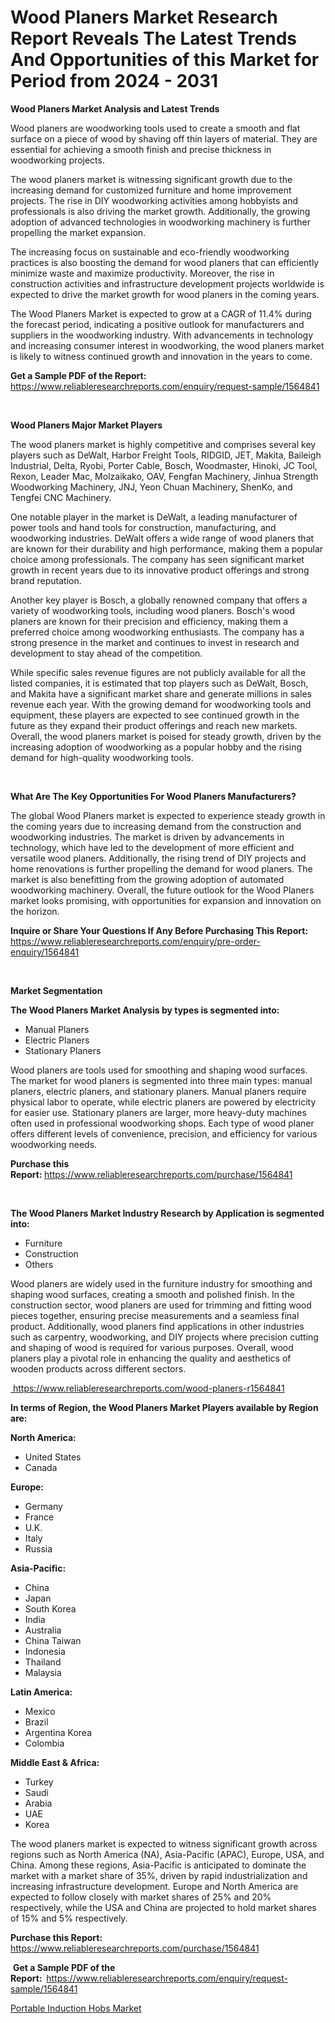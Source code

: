 <p><h1>Wood Planers Market Research Report Reveals The Latest Trends And Opportunities of this Market for Period from 2024 - 2031</h1></p><p><strong>Wood Planers Market Analysis and Latest Trends</strong></p>
<p><p>Wood planers are woodworking tools used to create a smooth and flat surface on a piece of wood by shaving off thin layers of material. They are essential for achieving a smooth finish and precise thickness in woodworking projects.</p><p>The wood planers market is witnessing significant growth due to the increasing demand for customized furniture and home improvement projects. The rise in DIY woodworking activities among hobbyists and professionals is also driving the market growth. Additionally, the growing adoption of advanced technologies in woodworking machinery is further propelling the market expansion.</p><p>The increasing focus on sustainable and eco-friendly woodworking practices is also boosting the demand for wood planers that can efficiently minimize waste and maximize productivity. Moreover, the rise in construction activities and infrastructure development projects worldwide is expected to drive the market growth for wood planers in the coming years.</p><p>The Wood Planers Market is expected to grow at a CAGR of 11.4% during the forecast period, indicating a positive outlook for manufacturers and suppliers in the woodworking industry. With advancements in technology and increasing consumer interest in woodworking, the wood planers market is likely to witness continued growth and innovation in the years to come.</p></p>
<p><strong>Get a Sample PDF of the Report:&nbsp;</strong> <a href="https://www.reliableresearchreports.com/enquiry/request-sample/1564841">https://www.reliableresearchreports.com/enquiry/request-sample/1564841</a></p>
<p>&nbsp;</p>
<p><strong>Wood Planers Major Market Players</strong></p>
<p><p>The wood planers market is highly competitive and comprises several key players such as DeWalt, Harbor Freight Tools, RIDGID, JET, Makita, Baileigh Industrial, Delta, Ryobi, Porter Cable, Bosch, Woodmaster, Hinoki, JC Tool, Rexon, Leader Mac, Molzaikako, OAV, Fengfan Machinery, Jinhua Strength Woodworking Machinery, JNJ, Yeon Chuan Machinery, ShenKo, and Tengfei CNC Machinery.</p><p>One notable player in the market is DeWalt, a leading manufacturer of power tools and hand tools for construction, manufacturing, and woodworking industries. DeWalt offers a wide range of wood planers that are known for their durability and high performance, making them a popular choice among professionals. The company has seen significant market growth in recent years due to its innovative product offerings and strong brand reputation.</p><p>Another key player is Bosch, a globally renowned company that offers a variety of woodworking tools, including wood planers. Bosch's wood planers are known for their precision and efficiency, making them a preferred choice among woodworking enthusiasts. The company has a strong presence in the market and continues to invest in research and development to stay ahead of the competition.</p><p>While specific sales revenue figures are not publicly available for all the listed companies, it is estimated that top players such as DeWalt, Bosch, and Makita have a significant market share and generate millions in sales revenue each year. With the growing demand for woodworking tools and equipment, these players are expected to see continued growth in the future as they expand their product offerings and reach new markets. Overall, the wood planers market is poised for steady growth, driven by the increasing adoption of woodworking as a popular hobby and the rising demand for high-quality woodworking tools.</p></p>
<p>&nbsp;</p>
<p><strong>What Are The Key Opportunities For Wood Planers Manufacturers?</strong></p>
<p><p>The global Wood Planers market is expected to experience steady growth in the coming years due to increasing demand from the construction and woodworking industries. The market is driven by advancements in technology, which have led to the development of more efficient and versatile wood planers. Additionally, the rising trend of DIY projects and home renovations is further propelling the demand for wood planers. The market is also benefitting from the growing adoption of automated woodworking machinery. Overall, the future outlook for the Wood Planers market looks promising, with opportunities for expansion and innovation on the horizon.</p></p>
<p><strong>Inquire or Share Your Questions If Any Before Purchasing This Report:</strong> <a href="https://www.reliableresearchreports.com/enquiry/pre-order-enquiry/1564841">https://www.reliableresearchreports.com/enquiry/pre-order-enquiry/1564841</a></p>
<p>&nbsp;</p>
<p><strong>Market Segmentation</strong></p>
<p><strong>The Wood Planers Market Analysis by types is segmented into:</strong></p>
<p><ul><li>Manual Planers</li><li>Electric Planers</li><li>Stationary Planers</li></ul></p>
<p><p>Wood planers are tools used for smoothing and shaping wood surfaces. The market for wood planers is segmented into three main types: manual planers, electric planers, and stationary planers. Manual planers require physical labor to operate, while electric planers are powered by electricity for easier use. Stationary planers are larger, more heavy-duty machines often used in professional woodworking shops. Each type of wood planer offers different levels of convenience, precision, and efficiency for various woodworking needs.</p></p>
<p><strong>Purchase this Report:&nbsp;</strong><a href="https://www.reliableresearchreports.com/purchase/1564841">https://www.reliableresearchreports.com/purchase/1564841</a></p>
<p>&nbsp;</p>
<p><strong>The Wood Planers Market Industry Research by Application is segmented into:</strong></p>
<p><ul><li>Furniture</li><li>Construction</li><li>Others</li></ul></p>
<p><p>Wood planers are widely used in the furniture industry for smoothing and shaping wood surfaces, creating a smooth and polished finish. In the construction sector, wood planers are used for trimming and fitting wood pieces together, ensuring precise measurements and a seamless final product. Additionally, wood planers find applications in other industries such as carpentry, woodworking, and DIY projects where precision cutting and shaping of wood is required for various purposes. Overall, wood planers play a pivotal role in enhancing the quality and aesthetics of wooden products across different sectors.</p></p>
<p><a href="https://www.reliableresearchreports.com/wood-planers-r1564841">&nbsp;https://www.reliableresearchreports.com/wood-planers-r1564841</a></p>
<p><strong>In terms of Region, the Wood Planers Market Players available by Region are:</strong></p>
<p>
    <p> <strong> North America: </strong>
        <ul>
            <li>United States</li>
            <li>Canada</li>
        </ul>
        </p> 
    <p> <strong> Europe: </strong>
        <ul>
            <li>Germany</li>
            <li>France</li>
            <li>U.K.</li>
            <li>Italy</li>
            <li>Russia</li>
        </ul>
        </p> 
    <p> <strong> Asia-Pacific: </strong>
        <ul>
            <li>China</li>
            <li>Japan</li>
            <li>South Korea</li>
            <li>India</li>
            <li>Australia</li>
            <li>China Taiwan</li>
            <li>Indonesia</li>
            <li>Thailand</li>
            <li>Malaysia</li>
        </ul>
        </p> 
    <p> <strong> Latin America: </strong>
        <ul>
            <li>Mexico</li>
            <li>Brazil</li>
            <li>Argentina Korea</li>
            <li>Colombia</li>
        </ul>
        </p> 
    <p> <strong> Middle East & Africa: </strong>
        <ul>
            <li>Turkey</li>
            <li>Saudi</li>
            <li>Arabia</li>
            <li>UAE</li>
            <li>Korea</li>
        </ul>
    </p>
    </p>
<p><p>The wood planers market is expected to witness significant growth across regions such as North America (NA), Asia-Pacific (APAC), Europe, USA, and China. Among these regions, Asia-Pacific is anticipated to dominate the market with a market share of 35%, driven by rapid industrialization and increasing infrastructure development. Europe and North America are expected to follow closely with market shares of 25% and 20% respectively, while the USA and China are projected to hold market shares of 15% and 5% respectively.</p></p>
<p><strong>Purchase this Report: </strong><a href="https://www.reliableresearchreports.com/purchase/1564841">https://www.reliableresearchreports.com/purchase/1564841</a></p>
<p>&nbsp;<strong>Get a Sample PDF of the Report:&nbsp;&nbsp;</strong><a href="https://www.reliableresearchreports.com/enquiry/request-sample/1564841">https://www.reliableresearchreports.com/enquiry/request-sample/1564841</a></p>
<p><strong></strong></p>
<p><p><a href="https://view.publitas.com/reportprime-1/portable-induction-hobs-market-focuses-on-market-share-size-and-projected-forecast-till-2031/">Portable Induction Hobs Market</a></p></p>